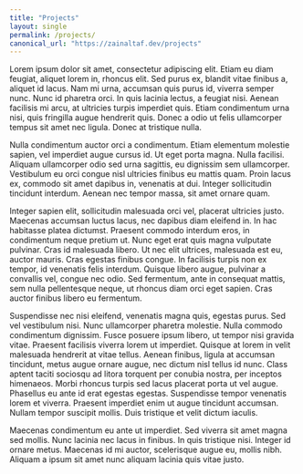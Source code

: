 ```yaml
---
title: "Projects"
layout: single
permalink: /projects/
canonical_url: "https://zainaltaf.dev/projects"
---
```

Lorem ipsum dolor sit amet, consectetur adipiscing elit. Etiam eu diam feugiat, aliquet lorem in, rhoncus elit. Sed purus ex, blandit vitae finibus a, aliquet id lacus. Nam mi urna, accumsan quis purus id, viverra semper nunc. Nunc id pharetra orci. In quis lacinia lectus, a feugiat nisi. Aenean facilisis mi arcu, at ultricies turpis imperdiet quis. Etiam condimentum urna nisi, quis fringilla augue hendrerit quis. Donec a odio ut felis ullamcorper tempus sit amet nec ligula. Donec at tristique nulla.

Nulla condimentum auctor orci a condimentum. Etiam elementum molestie sapien, vel imperdiet augue cursus id. Ut eget porta magna. Nulla facilisi. Aliquam ullamcorper odio sed urna sagittis, eu dignissim sem ullamcorper. Vestibulum eu orci congue nisl ultricies finibus eu mattis quam. Proin lacus ex, commodo sit amet dapibus in, venenatis at dui. Integer sollicitudin tincidunt interdum. Aenean nec tempor massa, sit amet ornare quam.

Integer sapien elit, sollicitudin malesuada orci vel, placerat ultricies justo. Maecenas accumsan luctus lacus, nec dapibus diam eleifend in. In hac habitasse platea dictumst. Praesent commodo interdum eros, in condimentum neque pretium ut. Nunc eget erat quis magna vulputate pulvinar. Cras id malesuada libero. Ut nec elit ultrices, malesuada est eu, auctor mauris. Cras egestas finibus congue. In facilisis turpis non ex tempor, id venenatis felis interdum. Quisque libero augue, pulvinar a convallis vel, congue nec odio. Sed fermentum, ante in consequat mattis, sem nulla pellentesque neque, ut rhoncus diam orci eget sapien. Cras auctor finibus libero eu fermentum.

Suspendisse nec nisi eleifend, venenatis magna quis, egestas purus. Sed vel vestibulum nisi. Nunc ullamcorper pharetra molestie. Nulla commodo condimentum dignissim. Fusce posuere ipsum libero, ut tempor nisi gravida vitae. Praesent facilisis viverra lorem ut imperdiet. Quisque at lorem in velit malesuada hendrerit at vitae tellus. Aenean finibus, ligula at accumsan tincidunt, metus augue ornare augue, nec dictum nisl tellus id nunc. Class aptent taciti sociosqu ad litora torquent per conubia nostra, per inceptos himenaeos. Morbi rhoncus turpis sed lacus placerat porta ut vel augue. Phasellus eu ante id erat egestas egestas. Suspendisse tempor venenatis lorem et viverra. Praesent imperdiet enim ut augue tincidunt accumsan. Nullam tempor suscipit mollis. Duis tristique et velit dictum iaculis.

Maecenas condimentum eu ante ut imperdiet. Sed viverra sit amet magna sed mollis. Nunc lacinia nec lacus in finibus. In quis tristique nisi. Integer id ornare metus. Maecenas id mi auctor, scelerisque augue eu, mollis nibh. Aliquam a ipsum sit amet nunc aliquam lacinia quis vitae justo.